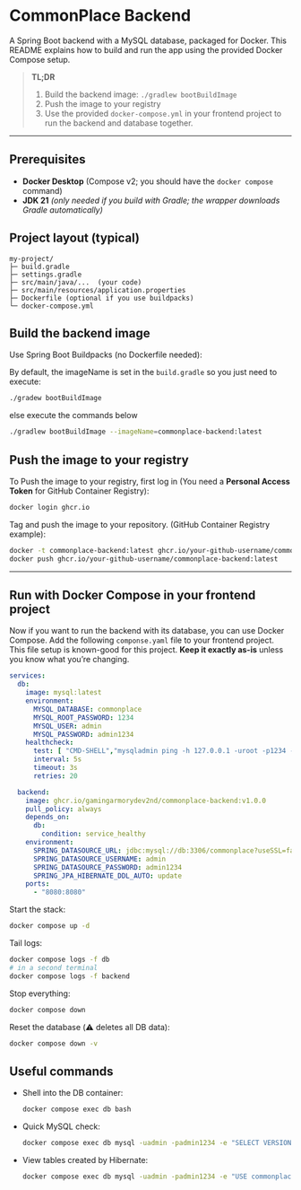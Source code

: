 # CommonPlace Backend

A Spring Boot backend with a MySQL database, packaged for Docker. This README explains how to build and run the app
using the provided Docker Compose setup.

> **TL;DR**
> 1) Build the backend image: `./gradlew bootBuildImage`
> 2) Push the image to your registry
> 3) Use the provided `docker-compose.yml` in your frontend project to run the backend and database together.

---

## Prerequisites

- **Docker Desktop** (Compose v2; you should have the `docker compose` command)
- **JDK 21** *(only needed if you build with Gradle; the wrapper downloads Gradle automatically)*

## Project layout (typical)

```
my-project/
├─ build.gradle
├─ settings.gradle
├─ src/main/java/...  (your code)
├─ src/main/resources/application.properties
├─ Dockerfile (optional if you use buildpacks)
└─ docker-compose.yml
```

## Build the backend image

Use Spring Boot Buildpacks (no Dockerfile needed):

By default, the imageName is set in the `build.gradle` so you just need to execute:

```bash
./gradew bootBuildImage 
```

else execute the commands below

```bash
./gradlew bootBuildImage --imageName=commonplace-backend:latest
```

## Push the image to your registry

To Push the image to your registry, first log in (You need a **Personal Access Token** for GitHub Container Registry):

```bash
docker login ghcr.io
```

Tag and push the image to your repository. (GitHub Container Registry example):

```bash
docker -t commonplace-backend:latest ghcr.io/your-github-username/commonplace-backend:latest
docker push ghcr.io/your-github-username/commonplace-backend:latest
```

---

## Run with Docker Compose in your frontend project

Now if you want to run the backend with its database, you can use Docker Compose.
Add the following `componse.yaml` file to your frontend project.
This file setup is known-good for this project. **Keep it exactly as-is** unless you know what you’re changing.

```yaml
services:
  db:
    image: mysql:latest
    environment:
      MYSQL_DATABASE: commonplace
      MYSQL_ROOT_PASSWORD: 1234
      MYSQL_USER: admin
      MYSQL_PASSWORD: admin1234
    healthcheck:
      test: [ "CMD-SHELL","mysqladmin ping -h 127.0.0.1 -uroot -p1234 --silent" ]
      interval: 5s
      timeout: 3s
      retries: 20

  backend:
    image: ghcr.io/gamingarmorydev2nd/commonplace-backend:v1.0.0
    pull_policy: always
    depends_on:
      db:
        condition: service_healthy
    environment:
      SPRING_DATASOURCE_URL: jdbc:mysql://db:3306/commonplace?useSSL=false&allowPublicKeyRetrieval=true&serverTimezone=UTC
      SPRING_DATASOURCE_USERNAME: admin
      SPRING_DATASOURCE_PASSWORD: admin1234
      SPRING_JPA_HIBERNATE_DDL_AUTO: update
    ports:
      - "8080:8080"
```

Start the stack:

```bash
docker compose up -d
```

Tail logs:

```bash
docker compose logs -f db
# in a second terminal
docker compose logs -f backend
```

Stop everything:

```bash
docker compose down
```

Reset the database (⚠️ deletes all DB data):

```bash
docker compose down -v
```

## Useful commands

- Shell into the DB container:
  ```bash
  docker compose exec db bash
  ```
- Quick MySQL check:
  ```bash
  docker compose exec db mysql -uadmin -padmin1234 -e "SELECT VERSION(); SHOW DATABASES;"
  ```
- View tables created by Hibernate:
  ```bash
  docker compose exec db mysql -uadmin -padmin1234 -e "USE commonplace; SHOW TABLES;"
  ```